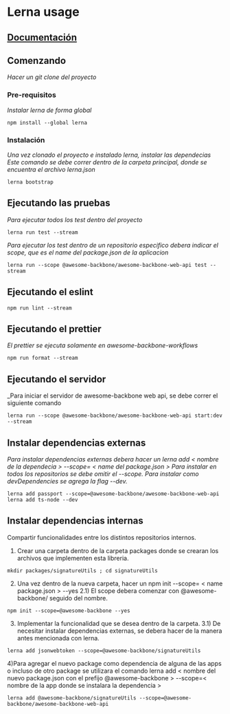 # Lerna usage

## [Documentación](docs/)


## Comenzando

_Hacer un git clone del proyecto_

### Pre-requisitos

_Instalar lerna de forma global_

```
npm install --global lerna
```

### Instalación

_Una vez clonado el proyecto e instalado lerna, instalar las dependecias_
_Este comando se debe correr dentro de la carpeta principal, donde se encuentra el archivo lerna.json_

```
lerna bootstrap
```

## Ejecutando las pruebas

_Para ejecutar todos los test dentro del proyecto_

```
lerna run test --stream
```

_Para ejecutar los test dentro de un repositorio especifico debera indicar el scope, que es el name del package.json de la aplicacion_

```
lerna run --scope @awesome-backbone/awesome-backbone-web-api test --stream
```

## Ejecutando el eslint

```
npm run lint --stream
```

## Ejecutando el prettier

_El prettier se ejecuta solamente en awesome-backbone-workflows_

```
npm run format --stream
```

## Ejecutando el servidor

_Para iniciar el servidor de awesome-backbone web api, se debe correr el siguiente comando

```
lerna run --scope @awesome-backbone/awesome-backbone-web-api start:dev --stream
```

## Instalar dependencias externas

_Para instalar dependencias externas debera hacer un lerna add < nombre de la dependecia > --scope= < name del package.json >_
_Para instalar en todos los repositorios se debe omitir el --scope._
_Para instalar como devDependencies se agrega la flag --dev._

```
lerna add passport --scope=@awesome-backbone/awesome-backbone-web-api
lerna add ts-node --dev
```

## Instalar dependencias internas

Compartir funcionalidades entre los distintos repositorios internos.

  1) Crear una carpeta dentro de la carpeta packages donde se crearan los archivos que implementen esta libreria.

```
mkdir packages/signatureUtils ; cd signatureUtils
```
  2) Una vez dentro de la nueva carpeta, hacer un npm init --scope= < name package.json > --yes
    2.1) El scope debera comenzar con @awesome-backbone/ seguido del nombre.

```
npm init --scope=@awesome-backbone --yes
```

  3) Implementar la funcionalidad que se desea dentro de la carpeta.
    3.1) De necesitar instalar dependencias externas, se debera hacer de la manera antes mencionada con lerna.

```
lerna add jsonwebtoken --scope=@awesome-backbone/signatureUtils
```

  4)Para agregar el nuevo package como dependencia de alguna de las apps o incluso de otro package se utilizara el comando
  lerna add < nombre del nuevo package.json con el prefijo @awesome-backbone > --scope=< nombre de la app donde se instalara la dependencia >

```
lerna add @awesome-backbone/signatureUtils --scope=@awesome-backbone/awesome-backbone-web-api
```
